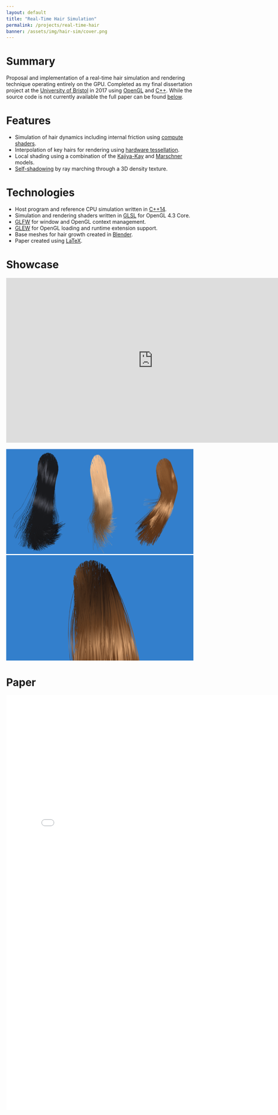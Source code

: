 ```yaml
---
layout: default
title: "Real-Time Hair Simulation"
permalink: /projects/real-time-hair
banner: /assets/img/hair-sim/cover.png
---
```


# Summary

Proposal and implementation of a real-time hair simulation and rendering technique
operating entirely on the GPU. Completed as my final dissertation project at
the [University of Bristol](https://www.bristol.ac.uk/) in 2017
using [OpenGL](https://www.opengl.org/) and [C++](https://en.wikipedia.org/wiki/C%2B%2B).
While the source code is not currently available the full paper can be found [below](#paper).

# Features

- Simulation of hair dynamics including internal friction using [compute shaders](https://www.khronos.org/opengl/wiki/Compute_Shader).
- Interpolation of key hairs for rendering using [hardware tessellation](https://www.khronos.org/opengl/wiki/Tessellation).
- Local shading using a combination of the [Kajiya-Kay](https://dl.acm.org/doi/abs/10.1145/74334.74361) and [Marschner](https://dl.acm.org/doi/abs/10.1145/882262.882345) models.
- [Self-shadowing](https://en.wikipedia.org/wiki/Self-shadowing) by ray marching through a 3D density texture.

# Technologies

- Host program and reference CPU simulation written in [C++14](https://en.wikipedia.org/wiki/C%2B%2B14).
- Simulation and rendering shaders written in [GLSL](https://www.khronos.org/opengl/wiki/Core_Language_(GLSL)) for OpenGL 4.3 Core.
- [GLFW](https://www.glfw.org/) for window and OpenGL context management.
- [GLEW](https://glew.sourceforge.net/) for OpenGL loading and runtime extension support.
- Base meshes for hair growth created in [Blender](https://www.blender.org/).
- Paper created using [LaTeX](https://www.latex-project.org/).

# Showcase

<iframe width="790" height="444" src="https://www.youtube.com/embed/AhfnE9120nw" title="YouTube video player" frameborder="0" allow="accelerometer; autoplay; clipboard-write; encrypted-media; gyroscope; picture-in-picture; web-share" allowfullscreen></iframe>

![Colour Examples](/assets/img/hair-sim/showcase0.png)
![Self-Shadowing](/assets/img/hair-sim/showcase1.png)

# Paper

<embed width="790" height="1117" type="application/pdf" src="/assets/pdf/dissertation.pdf" />
